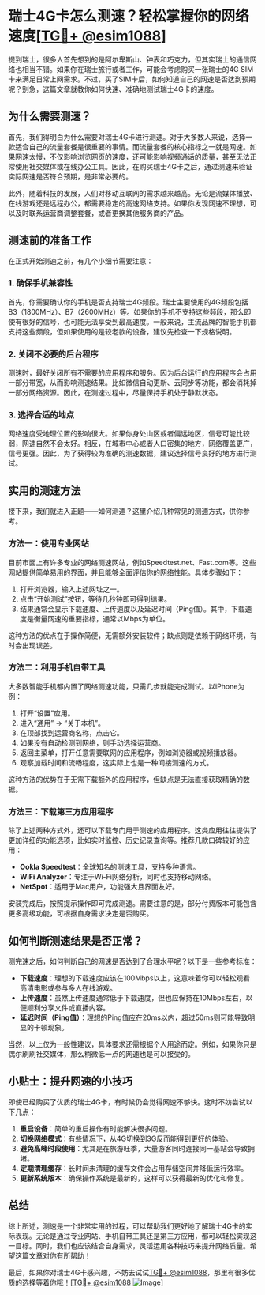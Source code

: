 # 瑞士4G卡怎么测速？轻松掌握你的网络速度[[TG💪+ @esim1088](https://t.me/s/esim1088)]

提到瑞士，很多人首先想到的是阿尔卑斯山、钟表和巧克力，但其实瑞士的通信网络也相当不错。如果你在瑞士旅行或者工作，可能会考虑购买一张瑞士的4G SIM卡来满足日常上网需求。不过，买了SIM卡后，如何知道自己的网速是否达到预期呢？别急，这篇文章就教你如何快速、准确地测试瑞士4G卡的速度。

## 为什么需要测速？

首先，我们得明白为什么需要对瑞士4G卡进行测速。对于大多数人来说，选择一款适合自己的流量套餐是很重要的事情。而流量套餐的核心指标之一就是网速。如果网速太慢，不仅影响浏览网页的速度，还可能影响视频通话的质量，甚至无法正常使用社交媒体或在线办公工具。因此，在购买瑞士4G卡之后，通过测速来验证实际网速是否符合预期，是非常必要的。

此外，随着科技的发展，人们对移动互联网的需求越来越高。无论是流媒体播放、在线游戏还是远程办公，都需要稳定的高速网络支持。如果你发现网速不理想，可以及时联系运营商调整套餐，或者更换其他服务商的产品。

## 测速前的准备工作

在正式开始测速之前，有几个小细节需要注意：

### 1. 确保手机兼容性

首先，你需要确认你的手机是否支持瑞士4G频段。瑞士主要使用的4G频段包括B3（1800MHz）、B7（2600MHz）等。如果你的手机不支持这些频段，那么即使有很好的信号，也可能无法享受到最高速度。一般来说，主流品牌的智能手机都支持这些频段，但如果使用的是较老款的设备，建议先检查一下规格说明。

### 2. 关闭不必要的后台程序

测速时，最好关闭所有不需要的应用程序和服务。因为后台运行的应用程序会占用一部分带宽，从而影响测速结果。比如微信自动更新、云同步等功能，都会消耗掉一部分网络资源。因此，在测速过程中，尽量保持手机处于静默状态。

### 3. 选择合适的地点

网络速度受地理位置的影响很大。如果你身处山区或者偏远地区，信号可能比较弱，网速自然不会太好。相反，在城市中心或者人口密集的地方，网络覆盖更广，信号更强。因此，为了获得较为准确的测速数据，建议选择信号良好的地方进行测试。

## 实用的测速方法

接下来，我们就进入正题——如何测速？这里介绍几种常见的测速方式，供你参考。

### 方法一：使用专业网站

目前市面上有许多专业的网络测速网站，例如Speedtest.net、Fast.com等。这些网站提供简单易用的界面，并且能够全面评估你的网络性能。具体步骤如下：

1. 打开浏览器，输入上述网址之一。
2. 点击“开始测试”按钮，等待几秒钟即可得到结果。
3. 结果通常会显示下载速度、上传速度以及延迟时间（Ping值）。其中，下载速度是衡量网速的重要指标，通常以Mbps为单位。

这种方法的优点在于操作简便，无需额外安装软件；缺点则是依赖于网络环境，有时会出现误差。

### 方法二：利用手机自带工具

大多数智能手机都内置了网络测速功能，只需几步就能完成测试。以iPhone为例：

1. 打开“设置”应用。
2. 进入“通用” -> “关于本机”。
3. 在顶部找到运营商名称，点击它。
4. 如果没有自动检测到网络，则手动选择运营商。
5. 返回主菜单，打开任意需要联网的应用程序，例如浏览器或视频播放器。
6. 观察加载时间和流畅程度，这实际上也是一种间接测速的方式。

这种方法的优势在于无需下载额外的应用程序，但缺点是无法直接获取精确的数据。

### 方法三：下载第三方应用程序

除了上述两种方式外，还可以下载专门用于测速的应用程序。这类应用往往提供了更加详细的功能选项，比如实时监控、历史记录查询等。推荐几款口碑较好的应用：

- **Ookla Speedtest**：全球知名的测速工具，支持多种语言。
- **WiFi Analyzer**：专注于Wi-Fi网络分析，同时也支持移动网络。
- **NetSpot**：适用于Mac用户，功能强大且界面友好。

安装完成后，按照提示操作即可完成测速。需要注意的是，部分付费版本可能包含更多高级功能，可根据自身需求决定是否购买。

## 如何判断测速结果是否正常？

测完速之后，如何判断自己的网速是否达到了合理水平呢？以下是一些参考标准：

- **下载速度**：理想的下载速度应该在100Mbps以上，这意味着你可以轻松观看高清电影或参与多人在线游戏。
- **上传速度**：虽然上传速度通常低于下载速度，但也应保持在10Mbps左右，以便顺利分享文件或直播内容。
- **延迟时间（Ping值）**：理想的Ping值应在20ms以内，超过50ms则可能导致明显的卡顿现象。

当然，以上仅为一般性建议，具体要求还需根据个人用途而定。例如，如果你只是偶尔刷刷社交媒体，那么稍微低一点的网速也是可以接受的。

## 小贴士：提升网速的小技巧

即使已经购买了优质的瑞士4G卡，有时候仍会觉得网速不够快。这时不妨尝试以下几点：

1. **重启设备**：简单的重启操作有时能解决很多问题。
2. **切换网络模式**：有些情况下，从4G切换到3G反而能得到更好的体验。
3. **避免高峰时段使用**：尤其是在旅游旺季，大量游客同时连接同一基站会导致拥堵。
4. **定期清理缓存**：长时间未清理的缓存文件会占用存储空间并降低运行效率。
5. **更新系统版本**：确保操作系统是最新的，这样可以获得最新的优化和修复。

## 总结

综上所述，测速是一个非常实用的过程，可以帮助我们更好地了解瑞士4G卡的实际表现。无论是通过专业网站、手机自带工具还是第三方应用，都可以轻松实现这一目标。同时，我们也应该结合自身需求，灵活运用各种技巧来提升网络质量。希望这篇文章对你有所帮助！

最后，如果你对瑞士4G卡感兴趣，不妨去试试[TG💪+ @esim1088](https://t.me/s/esim1088)，那里有很多优质的选择等着你哦！[[TG💪+ @esim1088](https://t.me/s/esim1088) ![Image](https://i.postimg.cc/4NQfJmqS/Snipaste-2025-05-13-00-14-12.png)]